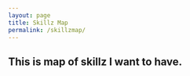 ```yaml
---
layout: page
title: Skillz Map
permalink: /skillzmap/
---
```


## This is map of skillz I want to have. ##
